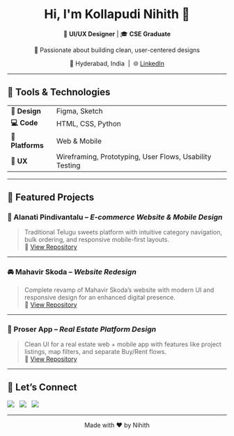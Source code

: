 <h1 align="center">Hi, I'm Kollapudi Nihith 👋</h1>

<p align="center">
  🎨 <b>UI/UX Designer</b> | 🎓 <b>CSE Graduate</b>  
</p>
<p align="center">
  🔭 Passionate about building clean, user-centered designs  
</p>
<p align="center">
  📍 Hyderabad, India &nbsp;|&nbsp;
  🌐 <a href="https://linkedin.com/in/kollapudi-nihith">LinkedIn</a>
</p>

---

## 🔧 Tools & Technologies

<table>
  <tr>
    <td><strong>🎨 Design</strong></td>
    <td>Figma, Sketch</td>
  </tr>
  <tr>
    <td><strong>💻 Code</strong></td>
    <td>HTML, CSS, Python</td>
  </tr>
  <tr>
    <td><strong>📱 Platforms</strong></td>
    <td>Web & Mobile</td>
  </tr>
  <tr>
    <td><strong>🧪 UX</strong></td>
    <td>Wireframing, Prototyping, User Flows, Usability Testing</td>
  </tr>
</table>

---

## 📌 Featured Projects

### 🍬 Alanati Pindivantalu – *E-commerce Website & Mobile Design*  
> Traditional Telugu sweets platform with intuitive category navigation, bulk ordering, and responsive mobile-first layouts.  
🔗 [View Repository](https://github.com/Nihith19/alanati-pindivantalu-design)

---

### 🚘 Mahavir Skoda – *Website Redesign*  
> Complete revamp of Mahavir Skoda’s website with modern UI and responsive design for an enhanced digital presence.  
🔗 [View Repository](https://github.com/Nihith19/mahavir-skoda-redesign)

---

### 🏢 Proser App – *Real Estate Platform Design*  
> Clean UI for a real estate web + mobile app with features like project listings, map filters, and separate Buy/Rent flows.  
🔗 [View Repository](https://github.com/Nihith19/proser-app-design)

---

## 🤝 Let’s Connect

<a href="mailto:kollapudin19@gmail.com"><img src="https://img.shields.io/badge/Gmail-D14836?style=flat&logo=gmail&logoColor=white" /></a>
&nbsp;
<a href="https://www.linkedin.com/in/kollapudi-nihith/"><img src="https://img.shields.io/badge/LinkedIn-blue?style=flat&logo=linkedin&logoColor=white" /></a>
&nbsp;
<a href="https://github.com/Nihith19"><img src="https://img.shields.io/badge/GitHub-000?style=flat&logo=github&logoColor=white" /></a>

---

<p align="center">
  Made with ❤️ by Nihith
</p>
